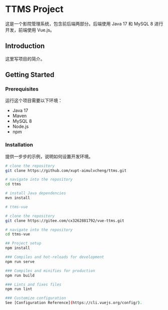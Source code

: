 #  TTMS Project

这是一个影院管理系统，包含前后端两部分。后端使用 Java 17 和 MySQL 8 进行开发，前端使用 Vue.js。

## Introduction

这里写项目的简介。

## Getting Started

### Prerequisites

运行这个项目需要以下环境：

- Java 17
- Maven
- MySQL 8
- Node.js
- npm

### Installation

提供一步步的示例，说明如何设置开发环境。

```bash
# clone the repository
git clone https://github.com/xupt-aimulvcheng/ttms.git

# navigate into the repository
cd ttms

# install Java dependencies
mvn install

# ttms-vue

# clone the repository
git clone https://gitee.com/cx3262881792/vue-ttms.git

# navigate into the repository
cd ttms-vue

## Project setup
npm install

### Compiles and hot-reloads for development
npm run serve

### Compiles and minifies for production
npm run build

### Lints and fixes files
npm run lint

### Customize configuration
See [Configuration Reference](https://cli.vuejs.org/config/).

